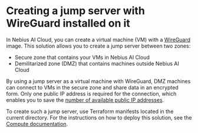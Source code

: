 # Creating a jump server with WireGuard installed on it

In Nebius AI Cloud, you can create a virtual machine (VM) with a [WireGuard](https://www.wireguard.com) image. This solution allows you to create a jump server between two zones:

* Secure zone that contains your VMs in Nebius AI Cloud
* Demilitarized zone (DMZ) that contains machines outside Nebius AI Cloud

By using a jump server as a virtual machine with WireGuard, DMZ machines can connect to VMs in the secure zone and share data in an encrypted form. Only one public IP address is required for the connection, which enables you to save the [number of available public IP addresses](https://docs.nebius.com/compute/resources/quotas-limits#network).

To create such a jump server, use Terraform manifests located in the current directory. For the instructions on how to deploy this solution, see the [Compute documentation](https://docs.nebius.com/compute/virtual-machines/wireguard).

